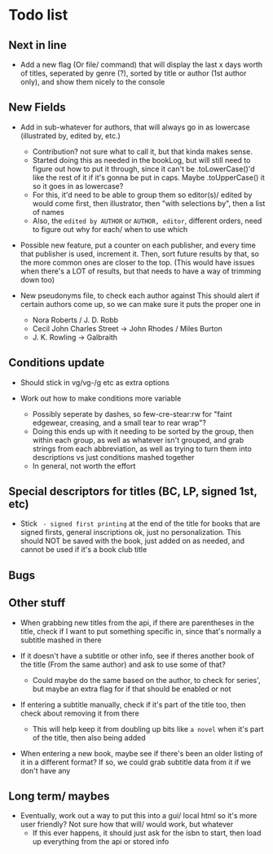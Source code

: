 # Todo list

## Next in line

- Add a new flag (Or file/ command) that will display the last x days worth of titles, seperated by genre (?), sorted by title or author (1st author only), and show them nicely to the console


## New Fields

- Add in sub-whatever for authors, that will always go in as lowercase (illustrated by, edited by, etc.)
    * Contribution? not sure what to call it, but that kinda makes sense.
    * Started doing this as needed in the bookLog, but will still need to figure out how to put it through, since it can't be
      .toLowerCase()'d like the rest of it if it's gonna be put in caps. Maybe .toUpperCase() it so it goes in as lowercase?
    * For this, it'd need to be able to group them so editor(s)/ edited by would come first, then illustrator, then "with selections by", then a list of names
    * Also, the `edited by AUTHOR` or `AUTHOR, editor`, different orders, need to figure out why for each/ when to use which

- Possible new feature, put a counter on each publisher, and every time that publisher is used, increment it.
    Then, sort future results by that, so the more common ones are closer to the top. (This would have issues
    when there's a LOT of results, but that needs to have a way of trimming down too)

- New pseudonyms file, to check each author against
  This should alert if certain authors come up, so we can make sure it puts the proper one in
    * Nora Roberts / J. D. Robb
    * Cecil John Charles Street -> John Rhodes / Miles Burton
    * J. K. Rowling -> Galbraith


## Conditions update

- Should stick in vg/vg-/g etc as extra options

- Work out how to make conditions more variable
    * Possibly seperate by dashes, so few-cre-stear:rw for "faint edgewear, creasing, and a small tear to rear wrap"?
    * Doing this ends up with it needing to be sorted by the group, then within each group, as well as whatever isn't
      grouped, and grab strings from each abbreviation, as well as trying to turn them into descriptions vs just conditions
      mashed together
    * In general, not worth the effort


## Special descriptors for titles (BC, LP, signed 1st, etc)

- Stick ` - signed first printing` at the end of the title for books that are signed
  firsts, general inscriptions ok, just no personalization. This should NOT be saved
  with the book, just added on as needed, and cannot be used if it's a book club title


## Bugs


## Other stuff

- When grabbing new titles from the api, if there are parentheses in the title,
  check if I want to put something specific in, since that's normally a subtitle mashed in there

- If it doesn't have a subtitle or other info, see if theres another book of the title (From the same author) and ask to use some of that?
    * Could maybe do the same based on the author, to check for series', but maybe an extra flag for if that should be enabled or not

- If entering a subtitle manually, check if it's part of the title too, then check about removing it from there
    * This will help keep it from doubling up bits like `a novel` when it's part of the title, then also being added

- When entering a new book, maybe see if there's been an older listing of it in a different format?
  If so, we could grab subtitle data from it if we don't have any


## Long term/ maybes

- Eventually, work out a way to put this into a gui/ local html so it's more user friendly?
  Not sure how that will/ would work, but whatever
  * If this ever happens, it should just ask for the isbn to start, then load up everything from the api or stored info
